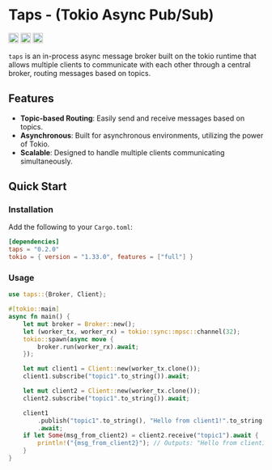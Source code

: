 # Taps - (Tokio Async Pub/Sub)

[<img alt="github" src="https://img.shields.io/badge/github-matthewjberger/taps-8da0cb?style=for-the-badge&labelColor=555555&logo=github" height="20">](https://github.com/matthewjberger/taps)
[<img alt="crates.io" src="https://img.shields.io/crates/v/taps.svg?style=for-the-badge&color=fc8d62&logo=rust" height="20">](https://crates.io/crates/taps)
[<img alt="docs.rs" src="https://img.shields.io/badge/docs.rs-taps-66c2a5?style=for-the-badge&labelColor=555555&logo=docs.rs" height="20">](https://docs.rs/taps)

`taps` is an in-process async message broker built on the tokio runtime that allows multiple clients to communicate with each other through a central broker, routing messages based on topics.

## Features

- **Topic-based Routing**: Easily send and receive messages based on topics.
- **Asynchronous**: Built for asynchronous environments, utilizing the power of Tokio.
- **Scalable**: Designed to handle multiple clients communicating simultaneously.

## Quick Start

### Installation

Add the following to your `Cargo.toml`:

```toml
[dependencies]
taps = "0.2.0"
tokio = { version = "1.33.0", features = ["full"] }
```

### Usage

```rust
use taps::{Broker, Client};

#[tokio::main]
async fn main() {
    let mut broker = Broker::new();
    let (worker_tx, worker_rx) = tokio::sync::mpsc::channel(32);
    tokio::spawn(async move {
        broker.run(worker_rx).await;
    });

    let mut client1 = Client::new(worker_tx.clone());
    client1.subscribe("topic1".to_string()).await;

    let mut client2 = Client::new(worker_tx.clone());
    client2.subscribe("topic1".to_string()).await;

    client1
        .publish("topic1".to_string(), "Hello from client1!".to_string())
        .await;
    if let Some(msg_from_client2) = client2.receive("topic1").await {
        println!("{msg_from_client2}"); // Outputs: "Hello from client1!"
    }
}
```
